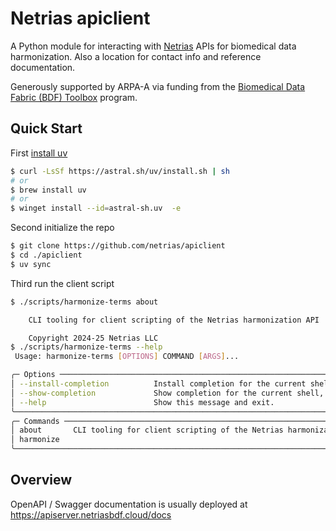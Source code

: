 # Netrias apiclient

A Python module for interacting with
[Netrias](https://www.netrias.com) APIs for biomedical data
harmonization. Also a location for contact info and reference
documentation.

Generously supported by ARPA-A via funding from the [Biomedical Data
Fabric (BDF)
Toolbox](https://arpa-h.gov/explore-funding/programs/arpa-h-bdf-toolbox)
program.

## Quick Start

First [install uv](https://docs.astral.sh/uv/getting-started/installation/#pypi)

```bash
$ curl -LsSf https://astral.sh/uv/install.sh | sh
# or
$ brew install uv
# or
$ winget install --id=astral-sh.uv  -e
```

Second initialize the repo
```bash
$ git clone https://github.com/netrias/apiclient
$ cd ./apiclient
$ uv sync
```

Third run the client script
```bash
$ ./scripts/harmonize-terms about

    CLI tooling for client scripting of the Netrias harmonization API

    Copyright 2024-25 Netrias LLC
$ ./scripts/harmonize-terms --help
 Usage: harmonize-terms [OPTIONS] COMMAND [ARGS]...

╭─ Options ───────────────────────────────────────────────────────────────────────────────────────────────────────────────╮
│ --install-completion          Install completion for the current shell.                                                 │
│ --show-completion             Show completion for the current shell, to copy it or customize the installation.          │
│ --help                        Show this message and exit.                                                               │
╰─────────────────────────────────────────────────────────────────────────────────────────────────────────────────────────╯
╭─ Commands ──────────────────────────────────────────────────────────────────────────────────────────────────────────────╮
│ about       CLI tooling for client scripting of the Netrias harmonization API                                           │
│ harmonize                                                                                                               │
╰─────────────────────────────────────────────────────────────────────────────────────────────────────────────────────────╯
```

## Overview

OpenAPI / Swagger documentation is usually deployed at
https://apiserver.netriasbdf.cloud/docs





